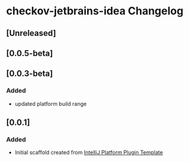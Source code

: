 <!-- Keep a Changelog guide -> https://keepachangelog.com -->

# checkov-jetbrains-idea Changelog

## [Unreleased]
## [0.0.5-beta]
## [0.0.3-beta]
### Added
* updated platform build range
## [0.0.1]
### Added
- Initial scaffold created from [IntelliJ Platform Plugin Template](https://github.com/JetBrains/intellij-platform-plugin-template)

